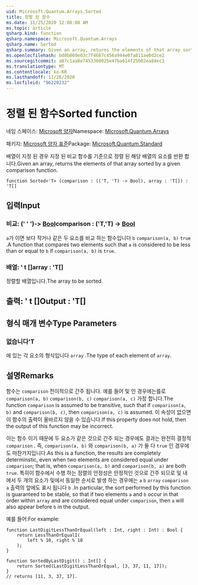```yaml
---
uid: Microsoft.Quantum.Arrays.Sorted
title: 정렬 된 함수
ms.date: 11/25/2020 12:00:00 AM
ms.topic: article
qsharp.kind: function
qsharp.namespace: Microsoft.Quantum.Arrays
qsharp.name: Sorted
qsharp.summary: Given an array, returns the elements of that array sorted by a given comparison function.
ms.openlocfilehash: bd8b869e03c7f4687c456a944e07a811ae0d2ce2
ms.sourcegitcommit: a87c1aa8e7453360025e47ba614f25b02ea84ec3
ms.translationtype: MT
ms.contentlocale: ko-KR
ms.lasthandoff: 11/26/2020
ms.locfileid: "96220232"
---
```

# <a name="sorted-function"></a><span data-ttu-id="0d471-102">정렬 된 함수</span><span class="sxs-lookup"><span data-stu-id="0d471-102">Sorted function</span></span>

<span data-ttu-id="0d471-103">네임 스페이스: [Microsoft 양자](xref:Microsoft.Quantum.Arrays)</span><span class="sxs-lookup"><span data-stu-id="0d471-103">Namespace: [Microsoft.Quantum.Arrays](xref:Microsoft.Quantum.Arrays)</span></span>

<span data-ttu-id="0d471-104">패키지: [Microsoft 양자 표준](https://nuget.org/packages/Microsoft.Quantum.Standard)</span><span class="sxs-lookup"><span data-stu-id="0d471-104">Package: [Microsoft.Quantum.Standard](https://nuget.org/packages/Microsoft.Quantum.Standard)</span></span>


<span data-ttu-id="0d471-105">배열이 지정 된 경우 지정 된 비교 함수를 기준으로 정렬 된 해당 배열의 요소를 반환 합니다.</span><span class="sxs-lookup"><span data-stu-id="0d471-105">Given an array, returns the elements of that array sorted by a given comparison function.</span></span>

```qsharp
function Sorted<'T> (comparison : (('T, 'T) -> Bool), array : 'T[]) : 'T[]
```


## <a name="input"></a><span data-ttu-id="0d471-106">입력</span><span class="sxs-lookup"><span data-stu-id="0d471-106">Input</span></span>

### <a name="comparison--tt---bool"></a><span data-ttu-id="0d471-107">비교: (' ' ')-> [Bool](xref:microsoft.quantum.lang-ref.bool)</span><span class="sxs-lookup"><span data-stu-id="0d471-107">comparison : ('T,'T) -> [Bool](xref:microsoft.quantum.lang-ref.bool)</span></span>

<span data-ttu-id="0d471-108">`a`가 이면 보다 작거나 같은 두 요소를 비교 하는 함수입니다 `b` `comparison(a, b)` `true` .</span><span class="sxs-lookup"><span data-stu-id="0d471-108">A function that compares two elements such that `a` is considered to be less than or equal to `b` if `comparison(a, b)` is `true`.</span></span>


### <a name="array--t"></a><span data-ttu-id="0d471-109">배열: ' t []</span><span class="sxs-lookup"><span data-stu-id="0d471-109">array : 'T[]</span></span>

<span data-ttu-id="0d471-110">정렬할 배열입니다.</span><span class="sxs-lookup"><span data-stu-id="0d471-110">The array to be sorted.</span></span>



## <a name="output--t"></a><span data-ttu-id="0d471-111">출력: ' t []</span><span class="sxs-lookup"><span data-stu-id="0d471-111">Output : 'T[]</span></span>



## <a name="type-parameters"></a><span data-ttu-id="0d471-112">형식 매개 변수</span><span class="sxs-lookup"><span data-stu-id="0d471-112">Type Parameters</span></span>

### <a name="t"></a><span data-ttu-id="0d471-113">없습니다</span><span class="sxs-lookup"><span data-stu-id="0d471-113">'T</span></span>

<span data-ttu-id="0d471-114">에 있는 각 요소의 형식입니다 `array` .</span><span class="sxs-lookup"><span data-stu-id="0d471-114">The type of each element of `array`.</span></span>

## <a name="remarks"></a><span data-ttu-id="0d471-115">설명</span><span class="sxs-lookup"><span data-stu-id="0d471-115">Remarks</span></span>

<span data-ttu-id="0d471-116">함수는 `comparison` 전이적으로 간주 됩니다. 예를 들어 및 인 경우에는를로 `comparison(a, b)` `comparison(b, c)` `comparison(a, c)` 가정 합니다.</span><span class="sxs-lookup"><span data-stu-id="0d471-116">The function `comparison` is assumed to be transitive, such that if `comparison(a, b)` and `comparison(b, c)`, then `comparison(a, c)` is assumed.</span></span> <span data-ttu-id="0d471-117">이 속성이 없으면이 함수의 출력이 올바르지 않을 수 있습니다.</span><span class="sxs-lookup"><span data-stu-id="0d471-117">If this property does not hold, then the output of this function may be incorrect.</span></span>

<span data-ttu-id="0d471-118">이는 함수 이기 때문에 두 요소가 같은 것으로 간주 되는 경우에도 결과는 완전히 결정적 `comparison` . 즉, `comparison(a, b)` 와 `comparison(b, a)` 가 둘 다 `true` 인 경우에도 마찬가지입니다.</span><span class="sxs-lookup"><span data-stu-id="0d471-118">As this is a function, the results are completely determinstic, even when two elements are considered equal under `comparison`; that is, when `comparison(a, b)` and `comparison(b, a)` are both `true`.</span></span>
<span data-ttu-id="0d471-119">특히이 함수에서 수행 하는 정렬의 안정성은 안정적인 것으로 간주 되므로 및 내에서 두 개의 요소가 및에서 동일한 순서로 발생 하는 경우에는 `a` `b` `array` `comparison` `a` 출력의 앞에도 표시 됩니다 `b` .</span><span class="sxs-lookup"><span data-stu-id="0d471-119">In particular, the sort performed by this function is guaranteed to be stable, so that if two elements `a` and `b` occur in that order within `array` and are considered equal under `comparison`, then `a` will also appear before `b` in the output.</span></span>

<span data-ttu-id="0d471-120">예를 들어:</span><span class="sxs-lookup"><span data-stu-id="0d471-120">For example:</span></span>

```Q#
function LastDigitLessThanOrEqual(left : Int, right : Int) : Bool {
    return LessThanOrEqualI(
        left % 10, right % 10
    );
}

function SortedByLastDigit() : Int[] {
    return Sorted(LastDigitLessThanOrEqual, [3, 37, 11, 17]);
}
// returns [11, 3, 37, 17].
```